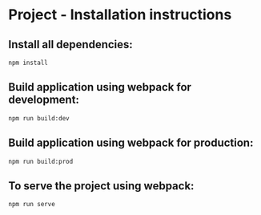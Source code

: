 # Project - Installation instructions

## Install all dependencies:

```
npm install
```

## Build application using webpack for development:

```
npm run build:dev
```

## Build application using webpack for production:

```
npm run build:prod
```

## To serve the project using webpack:

```
npm run serve
```
